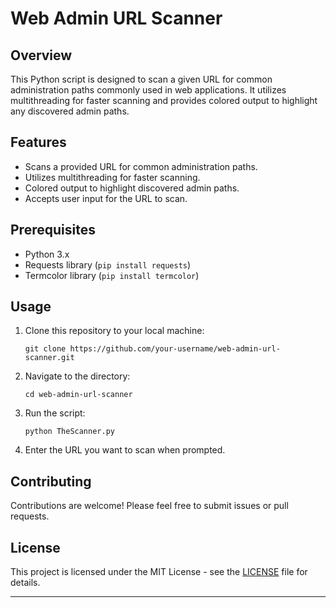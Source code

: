 
# Web Admin URL Scanner

## Overview

This Python script is designed to scan a given URL for common administration paths commonly used in web applications. It utilizes multithreading for faster scanning and provides colored output to highlight any discovered admin paths.

## Features

- Scans a provided URL for common administration paths.
- Utilizes multithreading for faster scanning.
- Colored output to highlight discovered admin paths.
- Accepts user input for the URL to scan.

## Prerequisites

- Python 3.x
- Requests library (`pip install requests`)
- Termcolor library (`pip install termcolor`)

## Usage

1. Clone this repository to your local machine:

    ```
    git clone https://github.com/your-username/web-admin-url-scanner.git
    ```

2. Navigate to the directory:

    ```
    cd web-admin-url-scanner
    ```

3. Run the script:

    ```
    python TheScanner.py
    ```

4. Enter the URL you want to scan when prompted.


## Contributing

Contributions are welcome! Please feel free to submit issues or pull requests.

## License

This project is licensed under the MIT License - see the [LICENSE](LICENSE) file for details.

---
